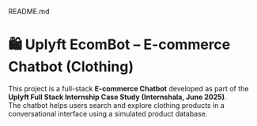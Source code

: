 README.md

# 🛍️ Uplyft EcomBot – E-commerce Chatbot (Clothing)

This project is a full-stack **E-commerce Chatbot** developed as part of the **Uplyft Full Stack Internship Case Study (Internshala, June 2025)**.  
The chatbot helps users search and explore clothing products in a conversational interface using a simulated product database.
